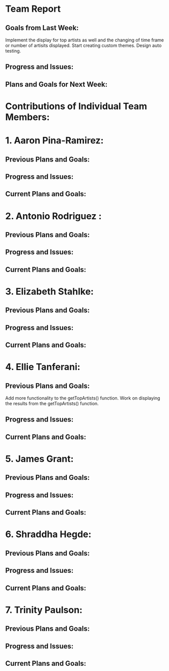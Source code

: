 # Team Report
## Goals from Last Week:
Implement the display for top artists as well and the changing of time frame or number of artisits displayed.
Start creating custom themes.
Design auto testing.
## Progress and Issues:

## Plans and Goals for Next Week:

# Contributions of Individual Team Members:
# 1. Aaron Pina-Ramirez:
## Previous Plans and Goals:

## Progress and Issues:

## Current Plans and Goals:

# 2. Antonio Rodriguez :
## Previous Plans and Goals:

## Progress and Issues:

## Current Plans and Goals:

# 3. Elizabeth Stahlke:
## Previous Plans and Goals:

## Progress and Issues:

## Current Plans and Goals:

# 4. Ellie Tanferani:
## Previous Plans and Goals:
Add more functionality to the getTopArtists() function.
Work on displaying the results from the getTopArtists() function.
## Progress and Issues:

## Current Plans and Goals:

# 5. James Grant:
## Previous Plans and Goals:

## Progress and Issues:

## Current Plans and Goals:

# 6. Shraddha Hegde:
## Previous Plans and Goals:

## Progress and Issues:

## Current Plans and Goals:

# 7. Trinity Paulson:
## Previous Plans and Goals:

## Progress and Issues:

## Current Plans and Goals:
